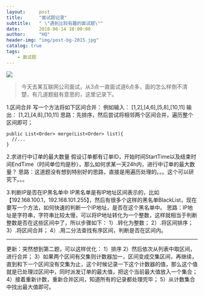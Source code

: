 ```yaml
---
layout:     post
title:      "面试题记录"
subtitle:   " \"遇到比较有趣的面试题\""
date:       2018-06-14 18:00:00
author:     "HQ"
header-img: "img/post-bg-2015.jpg"
catalog: true
tags:
    - 面试题
---
```


![](https://img.hacpai.com/bing/20180407.jpg?imageView2/1/w/960/h/520/interlace/1/q/10)

>今天去某互联网公司面试，从3点一直面试道6点多，面的怎么样倒不清楚，有几道题挺有意思的，这里记录下。

1.区间合并
  写一个方法将如下区间合并：
  例如输入：
  [1,2],[4,6],[5,8],[10,11]
  输出：
  [1,2],[4,8],[10,11]
  思路：先排序，然后尝试将相邻两个区间合并，遍历整个区间即可；
  ```
  public List<Order> merge(List<Order> list){
    //...
  } 
  ```

2.求进行中订单的最大数量
  假设订单都有订单ID，开始时间StartTime以及结束时间EndTime（时间单位均是秒），那么如何求某一天24h内，进行中订单的最大数量？
  思路：这道题没有想到特别好的思路，直接是用遍历处理的。。。这个可以研究下。。。
  
3.判断IP是否在IP黑名单中
  IP黑名单是有IP地址区间表示的，比如【192.168.100.1，192.168.101.255】，然后有很多个这样的黑名单BlackList，现在要写一个方法，如何快速的判断一个IP地址，是否在这个黑名单中。
  思路：IP地址是字符串，字符串比较太慢，可以将IP地址转化为一个整数，这样就相当于判断整数是否在这些区间中了，所以步骤如下：
  1）.转化为整数；
  2）.将区间排序；
  3）.将区间合并；
  4）.用二分法查找有序区间，判断是否在区间内。


---
更新：突然想到第二题，可以这样优化：
  1）排序
  2）然后依次从列表中取区间，进行合并；
  3）如果两个区间有交集则计数器加一，区间变成交集区间，再继续，直到和下一个区间没有交集为止，这个时候记录一下这个计数器的值，那么这个值就是已处理过区间中，同时派发订单的最大值，把这个当前最大值放入一个集合；
  4）接着重新计数，重新合并区间，知道所有的记录都处理完毕；
  5）从计数集合中找出最大值即可。
  
  
  